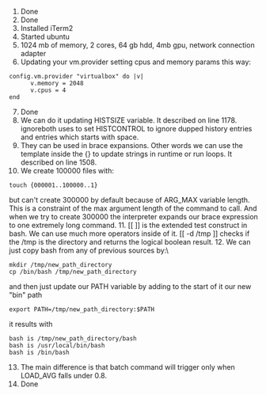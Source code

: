 1. Done
2. Done
3. Installed iTerm2
4. Started ubuntu
5. 1024 mb of memory, 2 cores, 64 gb hdd, 4mb gpu, network connection adapter
6. Updating your vm.provider setting cpus and memory params this way:
```
config.vm.provider "virtualbox" do |v| 
      v.memory = 2048
      v.cpus = 4
end
``` 
7. Done
8. We can do it updating HISTSIZE variable. It described on line 1178. ignoreboth uses to set HISTCONTROL 
to ignore dupped history entries and entries which starts with space.
9. They can be used in brace expansions. Other words we can use the template inside the {} to update strings in runtime or run loops. It described on line 1508.
10. We create 100000 files with:
```
touch {000001..100000..1}
```
but can't create 300000 by default because of ARG_MAX variable length. This is a constraint of the max argument length of the command to call. And when we try to create 300000 the interpreter expands our brace expression to one extremely long command.
11. [[ ]] is the extended test construct in bash. We can use much more operators inside of it. [[ -d /tmp ]] checks if the /tmp is the directory and returns the logical boolean result.
12. We can just copy bash from any of previous sources by:\
```
mkdir /tmp/new_path_directory
cp /bin/bash /tmp/new_path_directory
```
and then just update our PATH variable by adding to the start of it our new "bin" path
```
export PATH=/tmp/new_path_directory:$PATH
```
it results with
```
bash is /tmp/new_path_directory/bash
bash is /usr/local/bin/bash
bash is /bin/bash
```
13. The main difference is that batch command will trigger only when LOAD_AVG falls under 0.8.
14. Done
